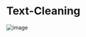# Text-Cleaning

![image](https://github.com/Praveen1034/Text-Cleaning/assets/145018906/6221f409-f554-4edc-9f54-ad7dcb67ab36)

